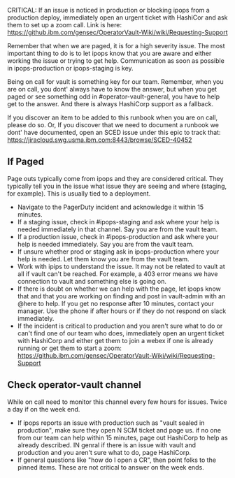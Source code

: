 CRITICAL: If an issue is noticed in production or blocking ipops from a production deploy, immediately open an urgent ticket with HashiCor and ask them to set up a zoom call. Link is here: https://github.ibm.com/gensec/OperatorVault-Wiki/wiki/Requesting-Support

Remember that when we are paged, it is for a high severity issue. The most important thing to do is to let ipops know that you are aware and either working the issue or trying to get help. Communication as soon as possible in ipops-production or ipops-staging is key.

Being on call for vault is something key for our team. Remember, when you are on call, you dont' always have to know the answer, but when you get paged or see something odd in #operator-vault-general, you have to help get to the answer. And there is always HashiCorp support as a fallback.

If you discover an item to be added to this runbook when you are on call, please do so. Or, If you discover that we need to document a runbook we dont' have documented, open an SCED issue under this epic to track that:
https://jiracloud.swg.usma.ibm.com:8443/browse/SCED-40452



## If Paged

Page outs typically  come from ipops and they are considered critical. They typically tell you in the issue what issue they are seeing and where (staging, for example). This is usually tied to  a deployment.

* Navigate to the PagerDuty incident and acknowledge it within 15 minutes.
* If a staging issue, check in #ipops-staging and ask where your help is needed immediately in that channel. Say you are from the vault team.
* If a production issue, check in #ipops-production and ask where your help is needed immediately. Say you are from the vault team.
* If unsure whether prod or staging ask in ipops-production where your help is needed. Let them know you are from the vault team.
* Work with ipips to understand the issue. It may not be related to vault at all if vault can't be reached. For example, a 403 error means we have  connection to vault and something else is going on.
* If there is doubt on whether we can help with the page, let ipops know that and that you are working on finding and post in vault-admin with an @here to help. If you get no response after 10 minutes, contact your manager. Use the phone if after hours or if they do not respond on slack immediately.
* If the incident is critical to production and you aren't sure what to do or can't find one of our team who does, immediately open an urgent ticket with HashiCorp and either get them to join a webex if one is already running or get them to start a zoom: 
https://github.ibm.com/gensec/OperatorVault-Wiki/wiki/Requesting-Support

## Check operator-vault channel

While on call need to monitor this  channel every few hours for issues. Twice a day if on the week end.

* If ipops reports an issue with production such as  "vault sealed in production", make sure they open N SCM ticket and page us. if no one from our team can help within 15 minutes, page out HashiCorp to help as already described. IN genral if there is an issue with vault and production and you aren't sure what to do, page HashiCorp. 
* If general questions like "how do I open a CR", then point folks to the  pinned items. These are not critical to answer on the week ends.